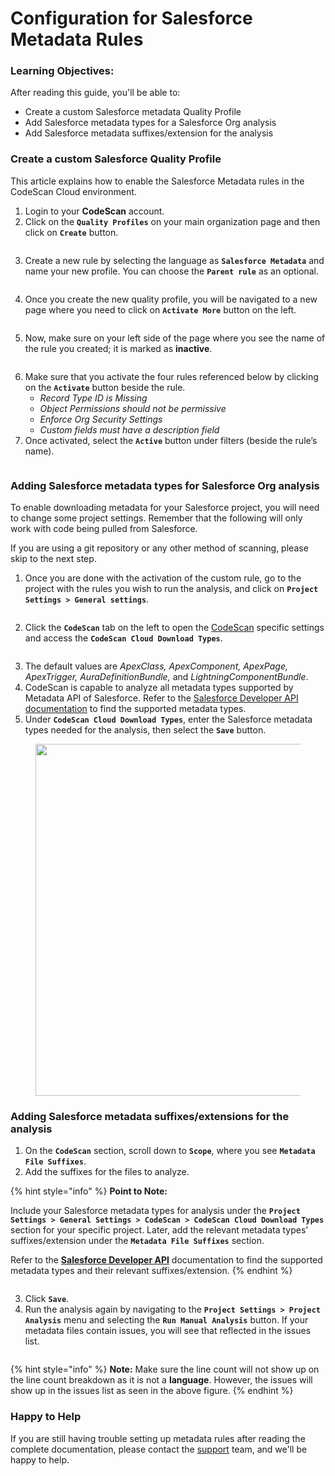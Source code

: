 # Configuration for Salesforce Metadata Rules

### Learning Objectives: <a href="#learning-objectives" id="learning-objectives"></a>

After reading this guide, you'll be able to:

* Create a custom Salesforce metadata Quality Profile
* Add Salesforce metadata types for a Salesforce Org analysis
* Add Salesforce metadata suffixes/extension for the analysis

### Create a custom Salesforce Quality Profile <a href="#create-a-custom-salesforce-metadata-rule" id="create-a-custom-salesforce-metadata-rule"></a>

This article explains how to enable the Salesforce Metadata rules in the CodeScan Cloud environment.

1. Login to your **CodeScan** account.
2. Click on the **`Quality Profiles`** on your main organization page and then click on **`Create`** button.

<figure><img src="../../../.gitbook/assets/image (383).png" alt=""><figcaption></figcaption></figure>

3. Create a new rule by selecting the language as **`Salesforce Metadata`** and name your new profile. You can choose the **`Parent rule`** as an optional.

<figure><img src="../../../.gitbook/assets/image (384).png" alt=""><figcaption></figcaption></figure>

4. Once you create the new quality profile, you will be navigated to a new page where you need to click on **`Activate More`** button on the left.

<figure><img src="../../../.gitbook/assets/image (385).png" alt=""><figcaption></figcaption></figure>

5. Now, make sure on your left side of the page where you see the name of the rule you created; it is marked as **inactive**.

<figure><img src="../../../.gitbook/assets/image (386).png" alt=""><figcaption></figcaption></figure>

6. Make sure that you activate the four rules referenced below by clicking on the **`Activate`** button beside the rule.
   * _Record Type ID is Missing_
   * _Object Permissions should not be permissive_
   * _Enforce Org Security Settings_
   * _Custom fields must have a description field_
7. Once activated, select the **`Active`** button under filters (beside the rule’s name).

<figure><img src="../../../.gitbook/assets/image (387).png" alt=""><figcaption></figcaption></figure>

### Adding Salesforce metadata types for Salesforce Org analysis <a href="#adding-salesforce-metadata-types-for-the-analysis" id="adding-salesforce-metadata-types-for-the-analysis"></a>

To enable downloading metadata for your Salesforce project, you will need to change some project settings. Remember that the following will only work with code being pulled from Salesforce. &#x20;

If you are using a git repository or any other method of scanning, please skip to the next step.

1. Once you are done with the activation of the custom rule, go to the project with the rules you wish to run the analysis, and click on **`Project Settings > General settings`**.

<figure><img src="../../../.gitbook/assets/image (388).png" alt=""><figcaption></figcaption></figure>

2. Click the **`CodeScan`** tab on the left to open the [CodeScan](https://www.codescan.io/) specific settings and access the **`CodeScan Cloud Download Types`**.

<figure><img src="../../../.gitbook/assets/image (389).png" alt=""><figcaption></figcaption></figure>

3. The default values are _ApexClass, ApexComponent, ApexPage, ApexTrigger, AuraDefinitionBundle,_ and _LightningComponentBundle_.
4. CodeScan is capable to analyze all metadata types supported by Metadata API of Salesforce. Refer to the [Salesforce Developer API documentation](https://developer.salesforce.com/docs/metadata-coverage) to find the supported metadata types.
5. Under **`CodeScan Cloud Download Types`**, enter the Salesforce metadata types needed for the analysis, then select the **`Save`** button.

<figure><img src="../../../.gitbook/assets/image (390).png" alt="" width="563"><figcaption></figcaption></figure>

### Adding Salesforce metadata suffixes/extensions for the analysis <a href="#adding-salesforce-metadata-suffixesextensions-for-the-analysis" id="adding-salesforce-metadata-suffixesextensions-for-the-analysis"></a>

1. On the **`CodeScan`** section, scroll down to **`Scope`**, where you see **`Metadata File Suffixes`**.
2. Add the suffixes for the files to analyze.

{% hint style="info" %}
**Point to Note:**

Include your Salesforce metadata types for analysis under the **`Project Settings > General Settings > CodeScan > CodeScan Cloud Download Types`** section for your specific project. Later, add the relevant metadata types' suffixes/extension under the **`Metadata File Suffixes`** section.

Refer to the [**Salesforce Developer API**](https://developer.salesforce.com/docs/metadata-coverage) documentation to find the supported metadata types and their relevant suffixes/extension.
{% endhint %}

<figure><img src="../../../.gitbook/assets/image (392).png" alt=""><figcaption></figcaption></figure>

3. Click **`Save`**.
4. Run the analysis again by navigating to the **`Project Settings > Project Analysis`** menu and selecting the **`Run Manual Analysis`** button. If your metadata files contain issues, you will see that reflected in the issues list.

<figure><img src="../../../.gitbook/assets/image (393).png" alt=""><figcaption></figcaption></figure>

{% hint style="info" %}
**Note:** Make sure the line count will not show up on the line count breakdown as it is not a **language**. However, the issues will show up in the issues list as seen in the above figure.
{% endhint %}

### Happy to Help <a href="#happy-to-help" id="happy-to-help"></a>

If you are still having trouble setting up metadata rules after reading the complete documentation, please contact the [support](https://support@codescan.io/) team, and we'll be happy to help.
